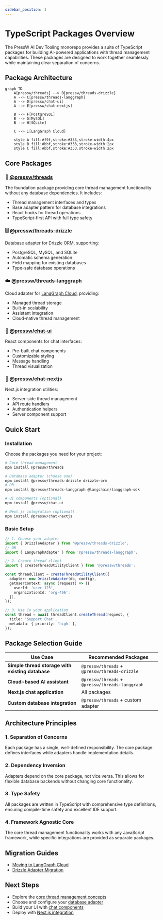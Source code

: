 ```yaml
---
sidebar_position: 1
---
```


# TypeScript Packages Overview

The PressW AI Dev Tooling monorepo provides a suite of TypeScript packages for building AI-powered applications with thread management capabilities. These packages are designed to work together seamlessly while maintaining clear separation of concerns.

## Package Architecture

```mermaid
graph TD
    A[pressw/threads] --> B[pressw/threads-drizzle]
    A --> C[pressw/threads-langgraph]
    A --> D[pressw/chat-ui]
    A --> E[pressw/chat-nextjs]

    B --> F[PostgreSQL]
    B --> G[MySQL]
    B --> H[SQLite]

    C --> I[LangGraph Cloud]

    style A fill:#f9f,stroke:#333,stroke-width:4px
    style B fill:#bbf,stroke:#333,stroke-width:2px
    style C fill:#bbf,stroke:#333,stroke-width:2px
```

## Core Packages

### 🎯 [@pressw/threads](./threads/index.md)

The foundation package providing core thread management functionality without any database dependencies. It includes:

- Thread management interfaces and types
- Base adapter pattern for database integrations
- React hooks for thread operations
- TypeScript-first API with full type safety

### 🗄️ [@pressw/threads-drizzle](./threads-drizzle/index.md)

Database adapter for [Drizzle ORM](https://orm.drizzle.team/), supporting:

- PostgreSQL, MySQL, and SQLite
- Automatic schema generation
- Field mapping for existing databases
- Type-safe database operations

### ☁️ [@pressw/threads-langgraph](./threads-langgraph/index.md)

Cloud adapter for [LangGraph Cloud](https://langchain-ai.github.io/langgraph/cloud/), providing:

- Managed thread storage
- Built-in scalability
- Assistant integration
- Cloud-native thread management

### 💬 [@pressw/chat-ui](./chat-ui/index.md)

React components for chat interfaces:

- Pre-built chat components
- Customizable styling
- Message handling
- Thread visualization

### 🚀 [@pressw/chat-nextjs](./chat-nextjs/index.md)

Next.js integration utilities:

- Server-side thread management
- API route handlers
- Authentication helpers
- Server component support

## Quick Start

### Installation

Choose the packages you need for your project:

```bash
# Core thread management
npm install @pressw/threads

# Database adapter (choose one)
npm install @pressw/threads-drizzle drizzle-orm
# OR
npm install @pressw/threads-langgraph @langchain/langgraph-sdk

# UI components (optional)
npm install @pressw/chat-ui

# Next.js integration (optional)
npm install @pressw/chat-nextjs
```

### Basic Setup

```typescript
// 1. Choose your adapter
import { DrizzleAdapter } from '@pressw/threads-drizzle';
// OR
import { LangGraphAdapter } from '@pressw/threads-langgraph';

// 2. Create thread client
import { createThreadUtilityClient } from '@pressw/threads';

const threadClient = createThreadUtilityClient({
  adapter: new DrizzleAdapter(db, config),
  getUserContext: async (request) => ({
    userId: 'user-123',
    organizationId: 'org-456',
  }),
});

// 3. Use in your application
const thread = await threadClient.createThread(request, {
  title: 'Support Chat',
  metadata: { priority: 'high' },
});
```

## Package Selection Guide

| Use Case                                         | Recommended Packages                            |
| ------------------------------------------------ | ----------------------------------------------- |
| **Simple thread storage with existing database** | `@pressw/threads` + `@pressw/threads-drizzle`   |
| **Cloud-based AI assistant**                     | `@pressw/threads` + `@pressw/threads-langgraph` |
| **Next.js chat application**                     | All packages                                    |
| **Custom database integration**                  | `@pressw/threads` + custom adapter              |

## Architecture Principles

### 1. **Separation of Concerns**

Each package has a single, well-defined responsibility. The core package defines interfaces while adapters handle implementation details.

### 2. **Dependency Inversion**

Adapters depend on the core package, not vice versa. This allows for flexible database backends without changing core functionality.

### 3. **Type Safety**

All packages are written in TypeScript with comprehensive type definitions, ensuring compile-time safety and excellent IDE support.

### 4. **Framework Agnostic Core**

The core thread management functionality works with any JavaScript framework, while specific integrations are provided as separate packages.

## Migration Guides

- [Moving to LangGraph Cloud](./threads-langgraph/guides/migration.md)
- [Drizzle Adapter Migration](./threads-drizzle/guides/migration.md)

## Next Steps

- Explore the [core thread management concepts](./threads/index.md)
- Choose and configure your [database adapter](./threads-drizzle/index.md)
- Build your UI with [chat components](./chat-ui/index.md)
- Deploy with [Next.js integration](./chat-nextjs/index.md)
